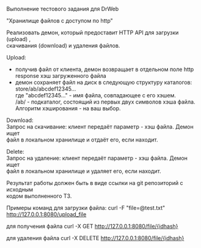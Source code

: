 Выполнение тестового задания для DrWeb

"Хранилище файлов с доступом по http"  

Реализовать демон, который предоставит HTTP API для загрузки (upload) ,  
скачивания (download) и удаления файлов.  

Upload:  
- получив файл от клиента, демон возвращает в отдельном поле http  
response хэш загруженного файла  
- демон сохраняет файл на диск в следующую структуру каталогов:  
    store/ab/abcdef12345...  
где "abcdef12345..." - имя файла, совпадающее с его хэшем.  
/ab/ - подкаталог, состоящий из первых двух символов хэша файла.  
Алгоритм хэширования - на ваш выбор.  

Download:  
Запрос на скачивание: клиент передаёт параметр - хэш файла. Демон ищет  
файл в локальном хранилище и отдаёт его, если находит.  

Delete:  
Запрос на удаление: клиент передаёт параметр - хэш файла. Демон ищет  
файл в локальном хранилище и удаляет его, если находит.  

Результат работы должен быть в виде ссылки на git репозиторий с исходным  
кодом выполненного ТЗ.  

Примеры команд
для загрузки файла:
curl -F "file=@test.txt" http://127.0.0.1:8080/upload_file

для получения файла
curl -X GET http://127.0.0.1:8080/file/{idhash}

для удаления файла
curl -X DELETE http://127.0.0.1:8080/file/{idhash}

